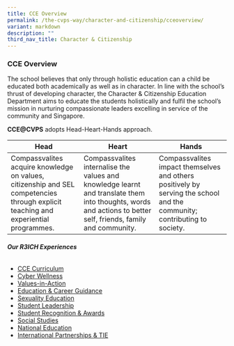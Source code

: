 ```yaml
---
title: CCE Overview
permalink: /the-cvps-way/character-and-citizenship/cceoverview/
variant: markdown
description: ""
third_nav_title: Character & Citizenship
---
```

### **CCE Overview**
The school believes that only through holistic education can a child be educated both academically as well as in character. In line with the school’s thrust of developing character, the Character & Citizenship Education Department aims to educate the students holistically and fulfil the school’s mission in nurturing compassionate leaders excelling in service of the community and Singapore. 

**CCE@CVPS** adopts Head-Heart-Hands approach.

| **Head** | **Heart** | **Hands** |
| -------- | -------- | -------- |
| Compassvalites acquire knowledge on values, citizenship and SEL competencies through explicit teaching and experiential programmes. | Compassvalites internalise the values and knowledge learnt and translate them into thoughts, words and actions to better self, friends, family and community.     | Compassvalites impact themselves and others positively by serving the school and the community; contributing to society. |

###### **Our R3ICH Experiences**
* [CCE Curriculum](https://www.compassvalepri.moe.edu.sg/the-cvps-way/character-and-citizenship/ccecurriculum/)
* [Cyber Wellness](https://www.compassvalepri.moe.edu.sg/the-cvps-way/character-and-citizenship/cyberwellness/)
* [Values-in-Action](https://www.compassvalepri.moe.edu.sg/the-cvps-way/character-and-citizenship/via/)
* [Education & Career Guidance](https://www.compassvalepri.moe.edu.sg/the-cvps-way/character-and-citizenship/ed&cg/)
* [Sexuality Education](https://www.compassvalepri.moe.edu.sg/the-cvps-way/character-and-citizenship/sed/)
* [Student Leadership](https://www.compassvalepri.moe.edu.sg/the-cvps-way/character-and-citizenship/studentlead/)
* [Student Recognition & Awards](https://www.compassvalepri.moe.edu.sg/the-cvps-way/character-and-citizenship/studentrecognition)
* [Social Studies](https://www.compassvalepri.moe.edu.sg/the-cvps-way/character-and-citizenship/ss/)
* [National Education](https://www.compassvalepri.moe.edu.sg/the-cvps-way/character-and-citizenship/ne/)
* [International Partnerships & TIE](https://www.compassvalepri.moe.edu.sg/the-cvps-way/character-and-citizenship/ip&tie)